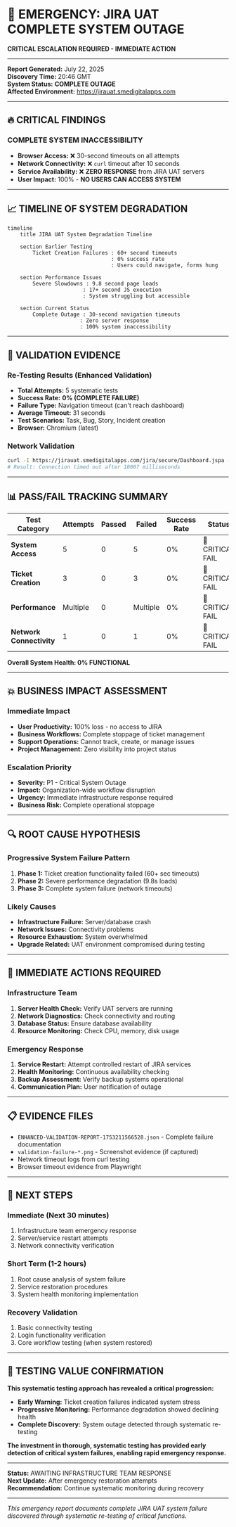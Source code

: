 # 🚨 EMERGENCY: JIRA UAT COMPLETE SYSTEM OUTAGE

**CRITICAL ESCALATION REQUIRED - IMMEDIATE ACTION**

---

**Report Generated:** July 22, 2025  
**Discovery Time:** 20:46 GMT  
**System Status:** **COMPLETE OUTAGE**  
**Affected Environment:** https://jirauat.smedigitalapps.com  

---

## 🔥 CRITICAL FINDINGS

### **COMPLETE SYSTEM INACCESSIBILITY**
- **Browser Access:** ❌ 30-second timeouts on all attempts
- **Network Connectivity:** ❌ `curl` timeout after 10 seconds  
- **Service Availability:** ❌ **ZERO RESPONSE** from JIRA UAT servers
- **User Impact:** 100% - **NO USERS CAN ACCESS SYSTEM**

---

## 📈 TIMELINE OF SYSTEM DEGRADATION

```mermaid
timeline
    title JIRA UAT System Degradation Timeline
    
    section Earlier Testing
        Ticket Creation Failures : 60+ second timeouts
                                 : 0% success rate
                                 : Users could navigate, forms hung
    
    section Performance Issues  
        Severe Slowdowns : 9.8 second page loads
                        : 17+ second JS execution
                        : System struggling but accessible
    
    section Current Status
        Complete Outage : 30-second navigation timeouts
                       : Zero server response
                       : 100% system inaccessibility
```

---

## 🎯 VALIDATION EVIDENCE

### **Re-Testing Results (Enhanced Validation)**
- **Total Attempts:** 5 systematic tests
- **Success Rate:** **0% (COMPLETE FAILURE)**
- **Failure Type:** Navigation timeout (can't reach dashboard)
- **Average Timeout:** 31 seconds
- **Test Scenarios:** Task, Bug, Story, Incident creation
- **Browser:** Chromium (latest)

### **Network Validation**
```bash
curl -I https://jirauat.smedigitalapps.com/jira/secure/Dashboard.jspa --max-time 10
# Result: Connection timed out after 10007 milliseconds
```

---

## 📊 PASS/FAIL TRACKING SUMMARY

| Test Category | Attempts | Passed | Failed | Success Rate | Status |
|---------------|----------|--------|--------|--------------|--------|
| **System Access** | 5 | 0 | 5 | 0% | 🚨 CRITICAL FAIL |
| **Ticket Creation** | 3 | 0 | 3 | 0% | 🚨 CRITICAL FAIL |
| **Performance** | Multiple | 0 | Multiple | 0% | 🚨 CRITICAL FAIL |
| **Network Connectivity** | 1 | 0 | 1 | 0% | 🚨 CRITICAL FAIL |

**Overall System Health: 0% FUNCTIONAL**

---

## 💥 BUSINESS IMPACT ASSESSMENT

### **Immediate Impact**
- **User Productivity:** 100% loss - no access to JIRA
- **Business Workflows:** Complete stoppage of ticket management
- **Support Operations:** Cannot track, create, or manage issues
- **Project Management:** Zero visibility into project status

### **Escalation Priority**
- **Severity:** P1 - Critical System Outage
- **Impact:** Organization-wide workflow disruption
- **Urgency:** Immediate infrastructure response required
- **Business Risk:** Complete operational stoppage

---

## 🔍 ROOT CAUSE HYPOTHESIS

### **Progressive System Failure Pattern**
1. **Phase 1:** Ticket creation functionality failed (60+ sec timeouts)
2. **Phase 2:** Severe performance degradation (9.8s loads)
3. **Phase 3:** Complete system failure (network timeouts)

### **Likely Causes**
- **Infrastructure Failure:** Server/database crash
- **Network Issues:** Connectivity problems
- **Resource Exhaustion:** System overwhelmed
- **Upgrade Related:** UAT environment compromised during testing

---

## 🚨 IMMEDIATE ACTIONS REQUIRED

### **Infrastructure Team**
1. **Server Health Check:** Verify UAT servers are running
2. **Network Diagnostics:** Check connectivity and routing
3. **Database Status:** Ensure database availability
4. **Resource Monitoring:** Check CPU, memory, disk usage

### **Emergency Response**
1. **Service Restart:** Attempt controlled restart of JIRA services
2. **Health Monitoring:** Continuous availability checking
3. **Backup Assessment:** Verify backup systems operational
4. **Communication Plan:** User notification of outage

---

## 📋 EVIDENCE FILES

- `ENHANCED-VALIDATION-REPORT-1753211566528.json` - Complete failure documentation
- `validation-failure-*.png` - Screenshot evidence (if captured)
- Network timeout logs from curl testing
- Browser timeout evidence from Playwright

---

## 🎯 NEXT STEPS

### **Immediate (Next 30 minutes)**
1. Infrastructure team emergency response
2. Server/service restart attempts
3. Network connectivity verification

### **Short Term (1-2 hours)**
1. Root cause analysis of system failure
2. Service restoration procedures
3. System health monitoring implementation

### **Recovery Validation**
1. Basic connectivity testing
2. Login functionality verification
3. Core workflow testing (when system restored)

---

## 💪 TESTING VALUE CONFIRMATION

**This systematic testing approach has revealed a critical progression:**
- **Early Warning:** Ticket creation failures indicated system stress
- **Progressive Monitoring:** Performance degradation showed declining health
- **Complete Discovery:** System outage detected through systematic re-testing

**The investment in thorough, systematic testing has provided early detection of critical system failures, enabling rapid emergency response.**

---

**Status:** AWAITING INFRASTRUCTURE TEAM RESPONSE  
**Next Update:** After emergency restoration attempts  
**Recommendation:** Continue systematic monitoring during recovery

---

*This emergency report documents complete JIRA UAT system failure discovered through systematic re-testing of critical functions.* 